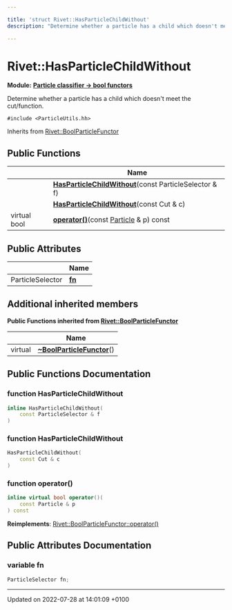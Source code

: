 ```yaml
---

title: 'struct Rivet::HasParticleChildWithout'
description: "Determine whether a particle has a child which doesn't meet the cut/function. "

---
```


# Rivet::HasParticleChildWithout

**Module:** **[Particle classifier -> bool functors](http://example.org/modules/group__particleutils__p2bool/)**



Determine whether a particle has a child which doesn't meet the cut/function. 


`#include <ParticleUtils.hh>`

Inherits from [Rivet::BoolParticleFunctor](http://example.org/classes/structrivet_1_1boolparticlefunctor/)

## Public Functions

|                | Name           |
| -------------- | -------------- |
| | **[HasParticleChildWithout](http://example.org/classes/structrivet_1_1hasparticlechildwithout/#function-hasparticlechildwithout)**(const ParticleSelector & f) |
| | **[HasParticleChildWithout](http://example.org/classes/structrivet_1_1hasparticlechildwithout/#function-hasparticlechildwithout)**(const Cut & c) |
| virtual bool | **[operator()](http://example.org/classes/structrivet_1_1hasparticlechildwithout/#function-operator())**(const <a href="http://example.org/classes/classrivet_1_1particle/">Particle</a> & p) const |

## Public Attributes

|                | Name           |
| -------------- | -------------- |
| ParticleSelector | **[fn](http://example.org/classes/structrivet_1_1hasparticlechildwithout/#variable-fn)**  |

## Additional inherited members

**Public Functions inherited from [Rivet::BoolParticleFunctor](http://example.org/classes/structrivet_1_1boolparticlefunctor/)**

|                | Name           |
| -------------- | -------------- |
| virtual | **[~BoolParticleFunctor](http://example.org/classes/structrivet_1_1boolparticlefunctor/#function-~boolparticlefunctor)**() |


## Public Functions Documentation

### function HasParticleChildWithout

```cpp
inline HasParticleChildWithout(
    const ParticleSelector & f
)
```


### function HasParticleChildWithout

```cpp
HasParticleChildWithout(
    const Cut & c
)
```


### function operator()

```cpp
inline virtual bool operator()(
    const Particle & p
) const
```


**Reimplements**: [Rivet::BoolParticleFunctor::operator()](http://example.org/classes/structrivet_1_1boolparticlefunctor/#function-operator())


## Public Attributes Documentation

### variable fn

```cpp
ParticleSelector fn;
```


-------------------------------

Updated on 2022-07-28 at 14:01:09 +0100

